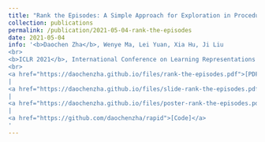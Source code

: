 ```yaml
---
title: "Rank the Episodes: A Simple Approach for Exploration in Procedurally-Generated Environments "
collection: publications
permalink: /publication/2021-05-04-rank-the-episodes
date: 2021-05-04
info: '<b>Daochen Zha</b>, Wenye Ma, Lei Yuan, Xia Hu, Ji Liu
<br>
<b>ICLR 2021</b>, International Conference on Learning Representations
<br>
<a href="https://daochenzha.github.io/files/rank-the-episodes.pdf">[PDF]</a>
|
<a href="https://daochenzha.github.io/files/slide-rank-the-episodes.pdf">[Slide]</a>
|
<a href="https://daochenzha.github.io/files/poster-rank-the-episodes.pdf">[Poster]</a>
|
<a href="https://github.com/daochenzha/rapid">[Code]</a>
'
---
```

